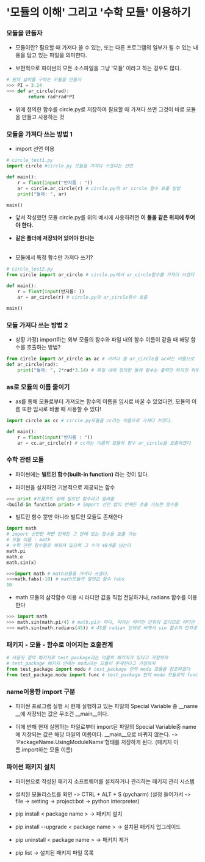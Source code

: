 # '모듈의 이해' 그리고 '수학 모듈' 이용하기

### 모듈을 만들자

-   모듈이란? 필요할 때 가져다 쓸 수 있는, 또는 다른 프로그램의 일부가 될 수 있는 내용을 담고 있는 파일을 의미한다.

-   보편적으로 파이썬의 모든 소스파일을 그냥 '모듈' 이라고 하는 경우도 많다.

```python
# 원의 넓이를 구하는 모듈을 만들자
>>> PI = 3.14
>>> def ar_circle(rad):
        return rad*rad*PI
```

-   위에 정의한 함수를 circle.py로 저장하여 필요할 때 가져다 쓰면 그것이 바로 모듈을 만들고 사용하는 것

### 모듈을 가져다 쓰는 방법 1

-   import 선언 이용

```python
# circle_test1.py
import circle #circle.py 모듈을 가져다 쓰겠다는 선언

def main():
    r = float(input("반지름 : "))
    ar = circle.ar_circle(r) # circle.py의 ar_circle 함수 호출 방법
    print("둘레: ", ar)

main()
```

-   앞서 작성했던 모듈 circle.py를 위의 예시에 사용하려면 **이 둘을 같은 위치에 두어야 한다.**

-   **같은 폴더에 저장되어 있어야 한다는**</br></br>

-   모듈에서 특정 함수만 가져다 쓰기?

```python
# circle_test2.py
from circle import ar_circle # circle.py에서 ar_circle함수를 가져다 쓰겠다

def main():
    r = float(input(반지름: ))
    ar = ar_circle(r) # circle.py의 ar_circle함수 호출

main()
```

### 모듈 가져다 쓰는 방법 2

-   상황 가정) import하는 외부 모듈의 함수와 파일 내의 함수 이름이 같을 때 해당 함수를 호출하는 방법?

```python
from circle import ar_circle as ac # 가져다 쓸 ar_circle을 ac라는 이름으로
def ar_circle(rad):
    print("둘레: ", 2*rad*3.14) # 파일 내에 정의한 둘레 함수는 출력만 하지만 외부 모듈의 함수는 값을 반환 => 이름이 겹치므로 from ~ as로 수정!

```

### as로 모듈의 이름 줄이기

-   as를 통해 모듈로부터 가져오는 함수의 이름을 임시로 바꿀 수 있었다면, 모듈의 이름 또한 임시로 바꿀 때 사용할 수 있다!

```python
import circle as cc # circle.py모듈을 cc라는 이름으로 가져다 쓰겠다.

def main():
    r = float(input("반지름 : "))
    ar = cc.ar_circle(r) # cc라는 이름의 모듈의 함수 ar_circle을 호출하겠다
```

### 수학 관련 모듈

-   파이썬에는 **빌트인 함수(built-in function)** 라는 것이 있다.

-   파이썬을 설치하면 기본적으로 제공되는 함수

```python
>>> print #프롬프트 상에 빌트인 함수라고 알려줌
<build-in function print> # import 선언 없이 언제든 호출 가능한 함수들
```

-   빌트인 함수 뿐만 아니라 빌트인 모듈도 존재한다

```python
import math
# import 선언만 하면 언제든 그 안에 있는 함수들 호출 가능
# 모듈 이름 : math
# 수학 관련 함수들로 채워져 있으며 그 수가 40개를 넘는다
math.pi
math.e
math.sin(x)
```

```python
>>>import math # math모듈을 가져다 쓰겠다.
>>>math.fabs(-10) # math모듈의 절댓값 함수 fabs
10
```

-   math 모듈의 삼각함수 이용 시 라디안 값을 직접 전달하거나, radians 함수를 이용한다

```python
>>> import math
>>> math.sin(math.pi/4) # math.pi는 파이, 파이는 라디안 단위의 값이므로 라디안 값을 직접 전달하는 셈
>>> math.sin(math.radians(45)) # 45를 radian 단위로 바꿔서 sin 함수의 인자로 전달
```

### 패키지 - 모듈 - 함수로 이어지는 호출관계

```python
# 사용자 정의 패키지로 test_package라는 이름의 패키지가 있다고 가정하자
# test_package 패키지 안에는 modu라는 모듈이 존재한다고 가정하자
from test_package import modu # test_package 안의 modu 모듈을 참조하겠다
from test_package.modu import func # test_package 안의 modu 모듈로의 func함수를 참조하겠다.
```

### **name**이용한 import 구분

-   파이썬 프로그램 실행 시 현재 실행하고 있는 파일의 Special Variable 중 \_\_name \_\_에 저장되는 값은 무조건 \_\_main\_\_이다.

-   이에 반해 현재 실행하는 파일로부터 import된 파일의 Special Variable중 name에 저장되는 값은 해당 파일의 이름이다. \_\_main\_\_으로 바뀌지 않는다. -> 'PackageName.UsingModuleName'형태를 저장하게 된다. (패키지 이름.import하는 모듈 이름)

### 파이썬 패키지 설치

-   파이썬으로 작성된 패키지 소프트웨어를 설치하거나 관리하는 패키지 관리 시스템

-   설치된 모듈리스트를 확인 -> CTRL + ALT + S (pycharm) (설정 들어가서 -> file -> setting -> project:bot -> python interpreter)

-   pip install < package name > -> 패키지 설치

-   pip install --upgrade < package name > -> 설치된 패키지 업그레이드

-   pip uninstall < package name > -> 패키지 제거

-   pip list -> 설치된 패키지 파일 목록

